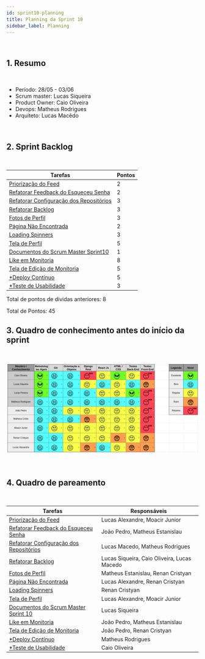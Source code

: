 ```yaml
---
id: sprint10-planning
title: Planning da Sprint 10
sidebar_label: Planning
---
```


<br>

## 1. Resumo

<br>

- Período: 28/05 - 03/06
- Scrum master: Lucas Siqueira
- Product Owner: Caio Oliveira
- Devops: Matheus Rodrigues
- Arquiteto: Lucas Macêdo

<br>

## 2. Sprint Backlog

<br>

Tarefas|Pontos
--|--
|[Priorização do Feed](https://github.com/fga-eps-mds/2019.1-MaisMonitoria/issues/148) | 2
|[Refatorar Feedback do Esqueceu Senha](https://github.com/fga-eps-mds/2019.1-maismonitoria/issues/150) | 2
|[Refatorar Configuração dos Repositórios](https://github.com/fga-eps-mds/2019\.1-MaisMonitoria/issues/154) | 3
|[Refatorar Backlog](https://github.com/fga-eps-mds/2019.1-MaisMonitoria/issues/153) | 3
|[Fotos de Perfil](https://github.com/fga-eps-mds/2019.1-MaisMonitoria/issues/152) | 3
|[Página Não Encontrada](https://github.com/fga-eps-mds/2019.1-MaisMonitoria/issues/151) | 2
|[Loading Spinners](https://github.com/fga-eps-mds/2019.1-MaisMonitoria/issues/149) | 3
|[Tela de Perfil](https://github.com/fga-eps-mds/2019.1-MaisMonitoria/issues/147) | 5
|[Documentos do Scrum Master Sprint10](https://github.com/fga-eps-mds/2019.1-MaisMonitoria/issues/146) | 1
|[Like em Monitoria](https://github.com/fga-eps-mds/2019.1-MaisMonitoria/issues/143) | 8
|[Tela de Edição de Monitoria](https://github.com/fga-eps-mds/2019.1-MaisMonitoria/issues/144) | 5
|[*Deploy Contínuo](https://github.com/fga-eps-mds/2019.1-MaisMonitoria/issues/138) | 5
|[*Teste de Usabilidade](https://github.com/fga-eps-mds/2019.1-maismonitoria/issues/139) | 3


Total de pontos de dividas anteriores: 8 

Total de Pontos: 45

## 3. Quadro de conhecimento antes do início da sprint

<br>

![Ilustração do Quadro de Conhecimentos](assets/quadro-conhecimento-10.png)

<br>


## 4. Quadro de pareamento

<br>

Tarefas|Responsáveis
--|--
|[Priorização do Feed](https://github.com/fga-eps-mds/2019.1-MaisMonitoria/issues/148) | Lucas Alexandre, Moacir Junior
|[Refatorar Feedback do Esqueceu Senha](https://github.com/fga-eps-mds/2019.1-maismonitoria/issues/150) | João Pedro, Matheus Estanislau
|[Refatorar Configuração dos Repositórios](https://github.com/fga-eps-mds/2019\.1-MaisMonitoria/issues/154) | Lucas Macedo, Matheus Rodrigues
|[Refatorar Backlog](https://github.com/fga-eps-mds/2019.1-MaisMonitoria/issues/153) | Lucas Siqueira, Caio Oliveira, Lucas Macedo
|[Fotos de Perfil](https://github.com/fga-eps-mds/2019.1-MaisMonitoria/issues/152) | Matheus Estanislau, Renan Cristyan
|[Página Não Encontrada](https://github.com/fga-eps-mds/2019.1-MaisMonitoria/issues/151) | Lucas Alexandre, Renan Cristyan
|[Loading Spinners](https://github.com/fga-eps-mds/2019.1-MaisMonitoria/issues/149) | Renan Cristyan
|[Tela de Perfil](https://github.com/fga-eps-mds/2019.1-MaisMonitoria/issues/147) | Lucas Alexandre, Moacir Junior
|[Documentos do Scrum Master Sprint 10](https://github.com/fga-eps-mds/2019.1-MaisMonitoria/issues/146) | Lucas Siqueira
|[Like em Monitoria](https://github.com/fga-eps-mds/2019.1-MaisMonitoria/issues/143) | João Pedro, Matheus Estanislau
|[Tela de Edição de Monitoria](https://github.com/fga-eps-mds/2019.1-MaisMonitoria/issues/144) | João Pedro, Renan Cristyan
|[*Deploy Contínuo](https://github.com/fga-eps-mds/2019.1-MaisMonitoria/issues/138) | Matheus Rodrigues
|[*Teste de Usabilidade](https://github.com/fga-eps-mds/2019.1-maismonitoria/issues/139) | Caio Oliveira




